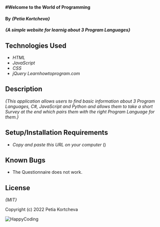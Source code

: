 **#Welcome to the World of Programming**

#### By _**{Petia Kortcheva}**_

#### _{A simple website for learnig about 3 Program Languages}_

## Technologies Used

* _HTML_
* _JavaScript_
* _CSS_
* _jQuery_
*_Learnhowtoprogram.com_*

## Description

_{This application allows users to find basic information about 3 Program Languages, C#, JavaScript and Python and allows them to take a short Survey at the end which pairs them with the right Program Language for them.}_

## Setup/Installation Requirements

* _Copy and paste this URL on your computer_
()

## Known Bugs

* The Questionnaire does not work.

## License

_{MIT}_

Copyright (c)  2022 Petia Kortcheva

![HappyCoding](https://i0.wp.com/media2.giphy.com/media/QHE5gWI0QjqF2/giphy.gif)